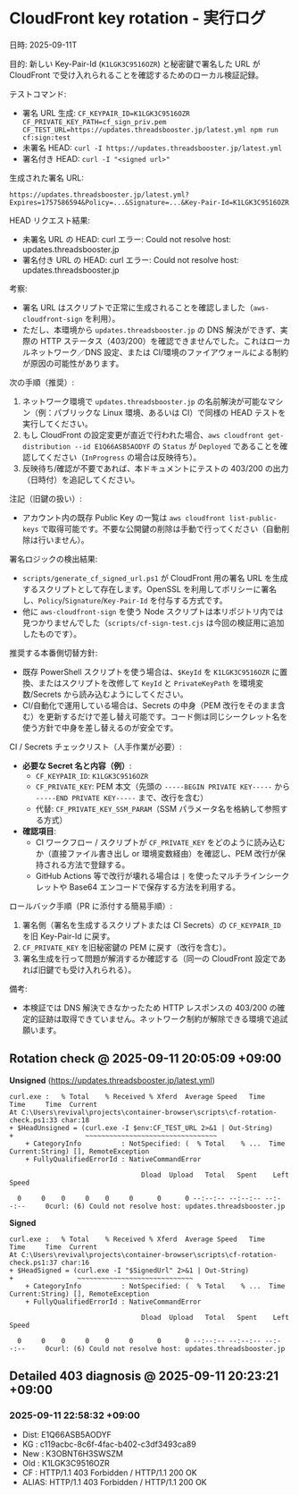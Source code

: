 # CloudFront key rotation - 実行ログ

日時: 2025-09-11T

目的: 新しい Key-Pair-Id (`K1LGK3C9516OZR`) と秘密鍵で署名した URL が CloudFront で受け入れられることを確認するためのローカル検証記録。

テストコマンド:
- 署名 URL 生成: `CF_KEYPAIR_ID=K1LGK3C9516OZR CF_PRIVATE_KEY_PATH=cf_sign_priv.pem CF_TEST_URL=https://updates.threadsbooster.jp/latest.yml npm run cf:sign:test`
- 未署名 HEAD: `curl -I https://updates.threadsbooster.jp/latest.yml`
- 署名付き HEAD: `curl -I "<signed url>"`

生成された署名 URL:

```
https://updates.threadsbooster.jp/latest.yml?Expires=1757586594&Policy=...&Signature=...&Key-Pair-Id=K1LGK3C9516OZR
```

HEAD リクエスト結果:

- 未署名 URL の HEAD: curl エラー: Could not resolve host: updates.threadsbooster.jp
- 署名付き URL の HEAD: curl エラー: Could not resolve host: updates.threadsbooster.jp

考察:
- 署名 URL はスクリプトで正常に生成されることを確認しました（`aws-cloudfront-sign` を利用）。
- ただし、本環境から `updates.threadsbooster.jp` の DNS 解決ができず、実際の HTTP ステータス（403/200）を確認できませんでした。これはローカルネットワーク／DNS 設定、または CI/環境のファイアウォールによる制約が原因の可能性があります。

次の手順（推奨）:
1. ネットワーク環境で `updates.threadsbooster.jp` の名前解決が可能なマシン（例：パブリックな Linux 環境、あるいは CI）で同様の HEAD テストを実行してください。
2. もし CloudFront の設定変更が直近で行われた場合、`aws cloudfront get-distribution --id E1Q66ASB5AODYF` の `Status` が `Deployed` であることを確認してください（`InProgress` の場合は反映待ち）。
3. 反映待ち/確認が不要であれば、本ドキュメントにテストの 403/200 の出力（日時付）を追記してください。

注記（旧鍵の扱い）:
- アカウント内の既存 Public Key の一覧は `aws cloudfront list-public-keys` で取得可能です。不要な公開鍵の削除は手動で行ってください（自動削除は行いません）。

署名ロジックの検出結果:
- `scripts/generate_cf_signed_url.ps1` が CloudFront 用の署名 URL を生成するスクリプトとして存在します。OpenSSL を利用してポリシーに署名し、`Policy`/`Signature`/`Key-Pair-Id` を付与する方式です。
- 他に `aws-cloudfront-sign` を使う Node スクリプトは本リポジトリ内では見つかりませんでした（`scripts/cf-sign-test.cjs` は今回の検証用に追加したものです）。

推奨する本番側切替方針:
- 既存 PowerShell スクリプトを使う場合は、`$KeyId` を `K1LGK3C9516OZR` に置換、またはスクリプトを改修して `KeyId` と `PrivateKeyPath` を環境変数/Secrets から読み込むようにしてください。
- CI/自動化で運用している場合は、Secrets の中身（PEM 改行をそのまま含む）を更新するだけで差し替え可能です。コード側は同じシークレット名を使う方針で中身を差し替えるのが安全です。

CI / Secrets チェックリスト（人手作業が必要）:
- **必要な Secret 名と内容（例）**:
  - `CF_KEYPAIR_ID`: `K1LGK3C9516OZR`
  - `CF_PRIVATE_KEY`: PEM 本文（先頭の `-----BEGIN PRIVATE KEY-----` から `-----END PRIVATE KEY-----` まで、改行を含む）
  - 代替: `CF_PRIVATE_KEY_SSM_PARAM`（SSM パラメータ名を格納して参照する方式）
- **確認項目**:
  - CI ワークフロー / スクリプトが `CF_PRIVATE_KEY` をどのように読み込むか（直接ファイル書き出し or 環境変数経由）を確認し、PEM 改行が保持される方法で登録する。
  - GitHub Actions 等で改行が壊れる場合は `|` を使ったマルチラインシークレットや Base64 エンコードで保存する方法を利用する。

ロールバック手順（PR に添付する簡易手順）:
1. 署名側（署名を生成するスクリプトまたは CI Secrets）の `CF_KEYPAIR_ID` を旧 Key-Pair-Id に戻す。
2. `CF_PRIVATE_KEY` を旧秘密鍵の PEM に戻す（改行を含む）。
3. 署名生成を行って問題が解消するか確認する（同一の CloudFront 設定であれば旧鍵でも受け入れられる）。

備考:
- 本検証では DNS 解決できなかったため HTTP レスポンスの 403/200 の確定的証跡は取得できていません。ネットワーク制約が解除できる環境で追試願います。



## Rotation check @ 2025-09-11 20:05:09 +09:00

**Unsigned** (https://updates.threadsbooster.jp/latest.yml)
```
curl.exe :   % Total    % Received % Xferd  Average Speed   Time    Time     Time  Current
At C:\Users\revival\projects\container-browser\scripts\cf-rotation-check.ps1:33 char:18
+ $HeadUnsigned = (curl.exe -I $env:CF_TEST_URL 2>&1 | Out-String)
+                  ~~~~~~~~~~~~~~~~~~~~~~~~~~~~~~~~~
    + CategoryInfo          : NotSpecified: (  % Total    % ...  Time  Current:String) [], RemoteException
    + FullyQualifiedErrorId : NativeCommandError
 
                                 Dload  Upload   Total   Spent    Left  Speed

  0     0    0     0    0     0      0      0 --:--:-- --:--:-- --:--:--     0curl: (6) Could not resolve host: updates.threadsbooster.jp
```

**Signed**
```
curl.exe :   % Total    % Received % Xferd  Average Speed   Time    Time     Time  Current
At C:\Users\revival\projects\container-browser\scripts\cf-rotation-check.ps1:37 char:16
+ $HeadSigned = (curl.exe -I "$SignedUrl" 2>&1 | Out-String)
+                ~~~~~~~~~~~~~~~~~~~~~~~~~~~~~
    + CategoryInfo          : NotSpecified: (  % Total    % ...  Time  Current:String) [], RemoteException
    + FullyQualifiedErrorId : NativeCommandError
 
                                 Dload  Upload   Total   Spent    Left  Speed

  0     0    0     0    0     0      0      0 --:--:-- --:--:-- --:--:--     0curl: (6) Could not resolve host: updates.threadsbooster.jp
```

## Detailed 403 diagnosis @ 2025-09-11 20:23:21 +09:00




### 2025-09-11 22:58:32 +09:00
- Dist: E1Q66ASB5AODYF
- KG  : c119acbc-8c6f-4fac-b402-c3df3493ca89
- New : K3OBNT6H3SWSZM
- Old : K1LGK3C9516OZR
- CF  : HTTP/1.1 403 Forbidden / HTTP/1.1 200 OK
- ALIAS: HTTP/1.1 403 Forbidden / HTTP/1.1 200 OK
